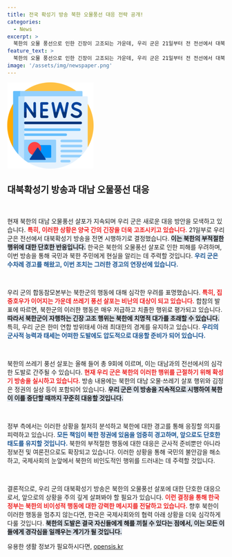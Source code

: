 ```yaml
---
title: 전국 확성기 방송 북한 오물풍선 대응 전략 공개!
categories:
  - News
excerpt: >
  북한의 오물 풍선으로 인한 긴장이 고조되는 가운데, 우리 군은 21일부터 전 전선에서 대북확성기 방송을 시작한다. 북한의 저급한 행위에 대한 엄중 경고와 함께, 대가를 치를 수 있다는 메시지가 전해진다.
feature_text: >
  북한의 오물 풍선으로 인한 긴장이 고조되는 가운데, 우리 군은 21일부터 전 전선에서 대북확성기 방송을 시작한다. 북한의 저급한 행위에 대한 엄중 경고와 함께, 대가를 치를 수 있다는 메시지가 전해진다.
image: '/assets/img/newspaper.png'
---
```


<p><img src="/assets/img/newspaper.png" alt="kimp 속보" /></p>

<h2 data-ke-size="size26">대북확성기 방송과 대남 오물풍선 대응</h2>

<p data-ke-size="size16">&nbsp;</p>

<p>현재 북한의 대남 오물풍선 살포가 지속되며 우리 군은 새로운 대응 방안을 모색하고 있습니다. <b><span style="color: #ee2323;">특히, 이러한 상황은 양국 간의 긴장을 더욱 고조시키고 있습니다.</span></b> 21일부로 우리 군은 전선에서 대북확성기 방송을 전면 시행하기로 결정했습니다. <b><span style="background-color: #21538527;">이는 북한의 부적절한 행위에 대한 단호한 반응입니다.</span></b> 한국은 북한의 오물풍선 살포로 인한 피해를 우려하며, 이번 방송을 통해 국민과 북한 주민에게 현실을 알리는 데 주력할 것입니다. <b><span style="color: #1a5490;">우리 군은 수차례 경고를 해왔고, 이번 조치는 그러한 경고의 연장선에 있습니다.</span></b></p>

<p data-ke-size="size16">&nbsp;</p>

<p>우리 군의 합동참모본부는 북한군의 행동에 대해 심각한 우려를 표명했습니다. <b><span style="color: #ee2323;">특히, 집중호우가 이어지는 가운데 쓰레기 풍선 살포는 비난의 대상이 되고 있습니다.</span></b> 합참의 발표에 따르면, 북한군의 이러한 행동은 매우 저급하고 치졸한 행위로 평가되고 있습니다. <b><span style="background-color: #21538527;">따라서 북한군이 자행하는 긴장 고조 행위는 북한에 치명적 대가를 초래할 수 있습니다.</span></b> 특히, 우리 군은 한미 연합 방위태세 아래 최대한의 경계를 유지하고 있습니다. <b><span style="color: #1a5490;">우리의 군사적 능력과 태세는 어떠한 도발에도 압도적으로 대응할 준비가 되어 있습니다.</span></b></p>

<p data-ke-size="size16">&nbsp;</p>

<p>북한의 쓰레기 풍선 살포는 올해 들어 총 9회에 이르며, 이는 대남과의 전선에서의 심각한 도발로 간주될 수 있습니다. <b><span style="color: #ee2323;">현재 우리 군은 북한의 이러한 행위를 근절하기 위해 확성기 방송을 실시하고 있습니다.</span></b> 방송 내용에는 북한의 대남 오물·쓰레기 살포 행위와 김정은 정권의 실상 등이 포함되어 있습니다. <b><span style="background-color: #21538527;">우리 군은 이 방송을 지속적으로 시행하여 북한이 이를 중단할 때까지 꾸준히 대응할 것입니다.</span></b> </p>

<p data-ke-size="size16">&nbsp;</p>

<p>정부 측에서는 이러한 상황을 철저히 분석하고 북한에 대한 경고를 통해 응징할 의지를 피력하고 있습니다. <b><span style="color: #1a5490;">모든 책임이 북한 정권에 있음을 엄중히 경고하며, 앞으로도 단호한 태도를 유지할 것입니다.</span></b> 북한의 부적절한 행동에 대한 대응은 군사적 준비뿐만 아니라 정보전 및 여론전으로도 확장되고 있습니다. 이러한 상황을 통해 국민의 불안감을 해소하고, 국제사회의 눈앞에서 북한의 비인도적인 행위를 드러내는 데 주력할 것입니다.</p>

<p data-ke-size="size16">&nbsp;</p>

<p>결론적으로, 우리 군의 대북확성기 방송은 북한의 오물풍선 살포에 대한 단호한 대응으로서, 앞으로의 상황을 주의 깊게 살펴봐야 할 필요가 있습니다. <b><span style="color: #ee2323;">이런 결정을 통해 한국 정부는 북한의 비이성적 행동에 대한 강력한 메시지를 전달하고 있습니다.</span></b> 향후 북한이 이러한 행동을 멈추지 않는다면, 한국은 국제사회와의 협력 아래 상황을 더욱 심각하게 다룰 것입니다. <b><span style="background-color: #21538527;">북한의 도발은 결국 자신들에게 해를 끼칠 수 있다는 점에서, 이는 모든 이들에게 경각심을 일깨우는 계기가 될 것입니다.</span></b></p>
유용한 생활 정보가 필요하시다면, <a href="https://opensis.kr" rel="dofollow">opensis.kr</a>


